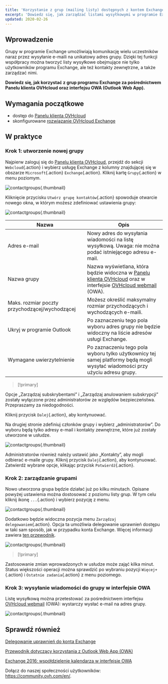 ```yaml
---
title: 'Korzystanie z grup (mailing listy) dostępnych z kontem Exchange'
excerpt: 'Dowiedz się, jak zarządzać listami wysyłkowymi w programie Exchange'
updated: 2020-02-26
---
```




## Wprowadzenie

Grupy w programie Exchange umożliwiają komunikację wielu uczestników naraz przez wysyłanie e-maili na unikatowy adres grupy. Dzięki tej funkcji współpracy można tworzyć listy wysyłkowe obejmujące nie tylko użytkowników programu Exchange, ale też kontakty zewnętrzne, a także zarządzać nimi.

**Dowiedz się, jak korzystać z grup programu Exchange za pośrednictwem Panelu klienta OVHcloud oraz interfejsu OWA (Outlook Web App).**


## Wymagania początkowe

- dostęp do [Panelu klienta OVHcloud](https://www.ovh.com/auth/?action=gotomanager&from=https://www.ovh.pl/&ovhSubsidiary=pl)
- skonfigurowane [rozwiązanie OVHcloud Exchange](https://www.ovhcloud.com/pl/emails/hosted-exchange/)


## W praktyce

### Krok 1: utworzenie nowej grupy

Najpierw zaloguj się do [Panelu klienta OVHcloud](https://www.ovh.com/auth/?action=gotomanager&from=https://www.ovh.pl/&ovhSubsidiary=pl), przejdź do sekcji `Webcloud`{.action} i wybierz usługę Exchange z kolumny znajdującej się w obszarze `Microsoft`{.action} `Exchange`{.action}. Kliknij kartę `Grupy`{.action} w menu poziomym.

![contactgroups](images/exchange-groups-step1.png){.thumbnail}

Kliknięcie przycisku `Utwórz grupę kontaktów`{.action} spowoduje otwarcie nowego okna, w którym możesz zdefiniować ustawienia grupy:

![contactgroups](images/exchange-groups-step2.png){.thumbnail}

|Nazwa|Opis|
|---|---|
|Adres e-mail|Nowy adres do wysyłania wiadomości na listę wysyłkową. Uwaga: nie można podać istniejącego adresu e-mail.|
|Nazwa grupy|Nazwa wyświetlana, która będzie widoczna w [Panelu klienta OVHcloud](https://www.ovh.com/auth/?action=gotomanager&from=https://www.ovh.pl/&ovhSubsidiary=pl) oraz w interfejsie [OVHcloud webmail](https://www.ovh.pl/mail/) (OWA).|
|Maks. rozmiar poczty przychodzącej/wychodzącej|Możesz określić maksymalny rozmiar przychodzących i wychodzących e-maili.|
|Ukryj w programie Outlook|Po zaznaczeniu tego pola wyboru adres grupy nie będzie widoczny na liście adresów usługi Exchange.|
|Wymagane uwierzytelnienie|Po zaznaczeniu tego pola wyboru tylko użytkownicy tej samej platformy będą mogli wysyłać wiadomości przy użyciu adresu grupy.|

> [!primary]
>
Opcje „Zarządzaj subskrybentami” i „Zarządzaj anulowaniem subskrypcji” zostały wyłączone przez administratorów ze względów bezpieczeństwa. Przepraszamy za niedogodności.
>

Kliknij przycisk `Dalej`{.action}, aby kontynuować.

Na drugiej stronie zdefiniuj członków grupy i wybierz „administratorów”. Do wyboru będą tylko adresy e-mail i kontakty zewnętrzne, które już zostały utworzone w usłudze.

![contactgroups](images/exchange-groups-step3.png){.thumbnail}

Administratorów również należy ustawić jako „Kontakty”, aby mogli odbierać e-maile grupy.
Kliknij przycisk `Dalej`{.action}, aby kontynuować. Zatwierdź wybrane opcje, klikając przycisk `Potwierdź`{.action}.


### Krok 2: zarządzanie grupami

Nowo utworzona grupa będzie działać już po kilku minutach. Opisane powyżej ustawienia można dostosować z poziomu listy grup. W tym celu kliknij ikonę `...`{.action} i wybierz pozycję z menu.

![contactgroups](images/exchange-groups-step4.png){.thumbnail}

Dodatkowo będzie widoczna pozycja menu `Zarządzaj delegowaniem`{.action}. Opcja ta umożliwia delegowanie uprawnień dostępu w taki sam sposób, jak w przypadku konta Exchange. Więcej informacji zawiera [ten przewodnik](/pages/web_cloud/email_and_collaborative_solutions/microsoft_exchange/feature_delegation).

![contactgroups](images/exchange-groups-step5.png){.thumbnail}

> [!primary]
>
Zastosowanie zmian wprowadzonych w usłudze może zająć kilka minut. Status większości operacji można sprawdzić po wybraniu pozycji `Więcej+`{.action} i `Ostatnie zadania`{.action} z menu poziomego.
>


### Krok 3: wysyłanie wiadomości do grupy w interfejsie OWA

Listę wysyłkową można przetestować za pośrednictwem interfejsu [OVHcloud webmail](https://www.ovh.pl/mail/) (OWA): wystarczy wysłać e-mail na adres grupy.

![contactgroups](images/exchange-groups-step6.png){.thumbnail}


## Sprawdź również

[Delegowanie uprawnień do konta Exchange](/pages/web_cloud/email_and_collaborative_solutions/microsoft_exchange/feature_delegation)

[Przewodnik dotyczący korzystania z Outlook Web App (OWA)](/pages/web_cloud/email_and_collaborative_solutions/using_the_outlook_web_app_webmail/email_owa)

[Exchange 2016: współdzielenie kalendarza w interfejsie OWA](/pages/web_cloud/email_and_collaborative_solutions/using_the_outlook_web_app_webmail/owa_calendar_sharing)

Dołącz do naszej społeczności użytkowników: <https://community.ovh.com/en/>.